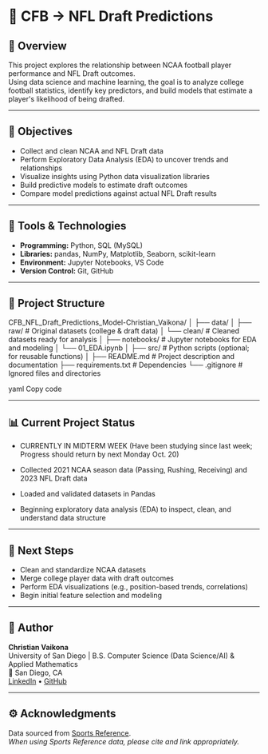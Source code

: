 # 🏈 CFB → NFL Draft Predictions

## 📘 Overview
This project explores the relationship between NCAA football player performance and NFL Draft outcomes.  
Using data science and machine learning, the goal is to analyze college football statistics, identify key predictors, and build models that estimate a player's likelihood of being drafted.

---

## 🎯 Objectives
- Collect and clean NCAA and NFL Draft data  
- Perform Exploratory Data Analysis (EDA) to uncover trends and relationships  
- Visualize insights using Python data visualization libraries  
- Build predictive models to estimate draft outcomes  
- Compare model predictions against actual NFL Draft results  

---

## 🧰 Tools & Technologies
- **Programming:** Python, SQL (MySQL)  
- **Libraries:** pandas, NumPy, Matplotlib, Seaborn, scikit-learn  
- **Environment:** Jupyter Notebooks, VS Code  
- **Version Control:** Git, GitHub  

---

## 📂 Project Structure
CFB_NFL_Draft_Predictions_Model-Christian_Vaikona/
│
├── data/
│ ├── raw/ # Original datasets (college & draft data)
│ └── clean/ # Cleaned datasets ready for analysis
│
├── notebooks/ # Jupyter notebooks for EDA and modeling
│ └── 01_EDA.ipynb
│
├── src/ # Python scripts (optional; for reusable functions)
│
├── README.md # Project description and documentation
├── requirements.txt # Dependencies
└── .gitignore # Ignored files and directories

yaml
Copy code

---

## 📊 Current Project Status

- CURRENTLY IN MIDTERM WEEK 
(Have been studying since last week; Progress should return by next Monday Oct. 20)

- Collected 2021 NCAA season data (Passing, Rushing, Receiving) and 2023 NFL Draft data  
- Loaded and validated datasets in Pandas  
- Beginning exploratory data analysis (EDA) to inspect, clean, and understand data structure  

---

## 🚀 Next Steps
- Clean and standardize NCAA datasets  
- Merge college player data with draft outcomes  
- Perform EDA visualizations (e.g., position-based trends, correlations)  
- Begin initial feature selection and modeling  

---

## 🧠 Author
**Christian Vaikona**  
University of San Diego | B.S. Computer Science (Data Science/AI) & Applied Mathematics  
📍 San Diego, CA  
[LinkedIn](https://linkedin.com/in/christianvaikona) • [GitHub](https://github.com/ChristianVaikona)

---

## ⚙️ Acknowledgments
Data sourced from [Sports Reference](https://www.sports-reference.com/).  
*When using Sports Reference data, please cite and link appropriately.*